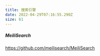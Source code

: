 ```yaml
---
title: 搜索引擎
date: 2022-04-29T07:16:55.290Z
size: 61
---
```

##### MeiliSearch

https://github.com/meilisearch/MeiliSearch
